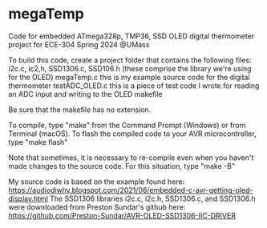 # megaTemp
Code for embedded ATmega328p, TMP36, SSD OLED digital thermometer project for ECE-304 Spring 2024 @UMass

To build this code, create a project folder that contains the following files:
i2c.c, ic2,h, SSD1306.c, SSD106.h (these comprise the library we're using for the OLED)
megaTemp.c this is my example source code for the digital thermometer
testADC_OLED.c this is a piece of test code I wrote for reading an ADC input and writing to the OLED
makefile

Be sure that the makefile has no extension. 

To compile, type "make" from the Command Prompt (Windows) or from Terminal (macOS).
To flash the compiled code to your AVR microcontroller, type "make flash"

Note that sometimes, it is necessary to re-compile even when you haven't made changes to the 
source code. For this situation, type "make -B"

My source code is based on the example found here:
https://audiodiwhy.blogspot.com/2021/06/embedded-c-avr-getting-oled-display.html
The SSD1306 libraries i2c.c, i2c.h, SSD1306.c, and SSD1306.h were downloaded from Preston Sundar's github here: 
https://github.com/Preston-Sundar/AVR-OLED-SSD1306-IIC-DRIVER


